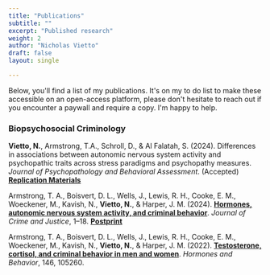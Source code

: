 ```yaml
---
title: "Publications"
subtitle: ""
excerpt: "Published research"
weight: 2
author: "Nicholas Vietto"
draft: false
layout: single

---
```


Below, you'll find a list of my publications. It's on my to do list to make these accessible on an open-access platform, please don't hesitate to reach out if you encounter a paywall and require a copy. I'm happy to help.


### Biopsychosocial Criminology 

**Vietto, N.**, Armstrong, T.A., Schroll, D., & Al Falatah, S. (2024). Differences in associations between autonomic nervous system activity and psychopathic traits across stress paradigms and psychopathy measures. *Journal of Psychopathology and Behavioral Assessment*. (Accepted) [**Replication Materials**](https://github.com/nvietto/Replication_Materials/tree/main/Differences%20in%20Associations%20Between%20Autonomic%20Nervous%20System%20Activity%20and%20Psychopathic%20Traits%20Across%20Stress%20Paradigm%20and%20Measures)

Armstrong, T. A., Boisvert, D. L., Wells, J., Lewis, R. H., Cooke, E. M., Woeckener, M., Kavish, N., **Vietto, N.**, & Harper, J. M. (2024). [**Hormones, autonomic nervous system activity, and criminal behavior**](https://doi.org/10.1080/0735648X.2024.2382985). *Journal of Crime and Justice*, 1–18. [**Postprint**](https://www.crimrxiv.com/pub/evwtnuz4/release/1)

Armstrong, T. A., Boisvert, D. L., Wells, J., Lewis, R. H., Cooke, E. M., Woeckener, M., Kavish, N., **Vietto, N.**, & Harper, J. M. (2022). [**Testosterone, cortisol, and criminal behavior in men and women**](https://www.sciencedirect.com/science/article/abs/pii/S0018506X22001544). *Hormones and Behavior*, 146, 105260.






